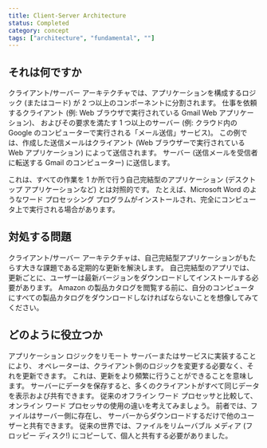 ```yaml
---
title: Client-Server Architecture
status: Completed
category: concept
tags: ["architecture", "fundamental", ""]
---
```


## それは何ですか

クライアント/サーバー アーキテクチャでは、アプリケーションを構成するロジック (またはコード) が 2 つ以上のコンポーネントに分割されます。
仕事を依頼するクライアント
(例: Web ブラウザで実行されている Gmail Web アプリケーション)、
およびその要求を満たす 1 つ以上のサーバー
(例: クラウド内の Google のコンピューターで実行される「メール送信」サービス)。
この例では、作成した送信メールはクライアント (Web ブラウザーで実行されている Web アプリケーション) によって送信されます。
サーバー (送信メールを受信者に転送する Gmail のコンピューター) に送信します。

これは、すべての作業を 1 か所で行う自己完結型のアプリケーション (デスクトップ アプリケーションなど) とは対照的です。
たとえば、Microsoft Word のようなワード プロセッシング プログラムがインストールされ、完全にコンピュータ上で実行される場合があります。

## 対処する問題

クライアント/サーバー アーキテクチャは、自己完結型アプリケーションがもたらす大きな課題である定期的な更新を解決します。
自己完結型のアプリでは、更新ごとに、ユーザーは最新バージョンをダウンロードしてインストールする必要があります。
Amazon の製品カタログを閲覧する前に、自分のコンピュータにすべての製品カタログをダウンロードしなければならないことを想像してみてください。

## どのように役立つか

アプリケーション ロジックをリモート サーバーまたはサービスに実装することにより、
オペレーターは、クライアント側のロジックを変更する必要なく、それを更新できます。
これは、更新をより頻繁に行うことができることを意味します。
サーバーにデータを保存すると、多くのクライアントがすべて同じデータを表示および共有できます。
従来のオフライン ワード プロセッサと比較して、オンライン ワード プロセッサの使用の違いを考えてみましょう。
前者では、ファイルはサーバー側に存在し、
サーバーからダウンロードするだけで他のユーザーと共有できます。
従来の世界では、ファイルをリムーバブル メディア (フロッピー ディスク!) にコピーして、個人と共有する必要がありました。
